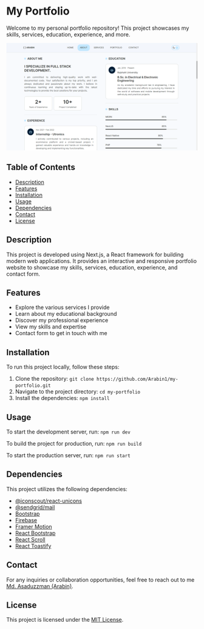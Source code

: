 # My Portfolio

Welcome to my personal portfolio repository! This project showcases my skills, services, education, experience, and more.

![Chat Application Screenshot](public/images/screenshot.png)

## Table of Contents

- [Description](#description)
- [Features](#features)
- [Installation](#installation)
- [Usage](#usage)
- [Dependencies](#dependencies)
- [Contact](#contact)
- [License](#license)

## Description

This project is developed using Next.js, a React framework for building modern web applications. It provides an interactive and responsive portfolio website to showcase my skills, services, education, experience, and contact form.

## Features

- Explore the various services I provide
- Learn about my educational background
- Discover my professional experience
- View my skills and expertise
- Contact form to get in touch with me

## Installation

To run this project locally, follow these steps:

1. Clone the repository: `git clone https://github.com/Arabin1/my-portfolio.git`
2. Navigate to the project directory: `cd my-portfolio`
3. Install the dependencies: `npm install`

## Usage

To start the development server, run: `npm run dev`

To build the project for production, run: `npm run build`

To start the production server, run: `npm run start`

## Dependencies

This project utilizes the following dependencies:

- [@iconscout/react-unicons](https://www.npmjs.com/package/@iconscout/react-unicons)
- [@sendgrid/mail](https://www.npmjs.com/package/@sendgrid/mail)
- [Bootstrap](https://getbootstrap.com)
- [Firebase](https://firebase.google.com)
- [Framer Motion](https://www.framer.com/api/motion)
- [React Bootstrap](https://react-bootstrap.github.io)
- [React Scroll](https://www.npmjs.com/package/react-scroll)
- [React Toastify](https://www.npmjs.com/package/react-toastify)

## Contact

For any inquiries or collaboration opportunities, feel free to reach out to me [Md. Asaduzzman (Arabin)](mailto:aznarabin@gmail.com).

## License

This project is licensed under the [MIT License](LICENSE).
